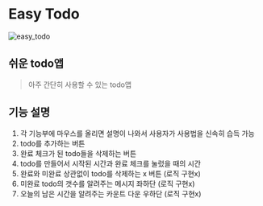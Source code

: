 # Easy Todo
![easy_todo](https://user-images.githubusercontent.com/38380280/92317828-07f08d80-f040-11ea-86f9-c393b8e26e2b.gif)
## 쉬운 todo앱
> 아주 간단히 사용할 수 있는 todo앱
## 기능 설명
1. 각 기능부에 마우스를 올리면 설명이 나와서 사용자가 사용법을 신속히 습득 가능
2. todo를 추가하는 버튼
3. 완료 체크가 된 todo들을 삭제하는 버튼
4. todo를 만들어서 시작된 시간과 완료 체크를 눌렀을 때의 시간
5. 완료와 미완료 상관없이 todo를 삭제하는 x 버튼 (로직 구현x)
6. 미완료 todo의 갯수를 알려주는 메시지 좌하단 (로직 구현x)
7. 오늘의 남은 시간을 알려주는 카운트 다운 우하단 (로직 구현x)
